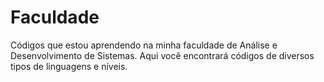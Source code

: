 # Faculdade

Códigos que estou aprendendo na minha faculdade de Análise e Desenvolvimento de Sistemas. Aqui você encontrará códigos de diversos tipos de linguagens e níveis.
